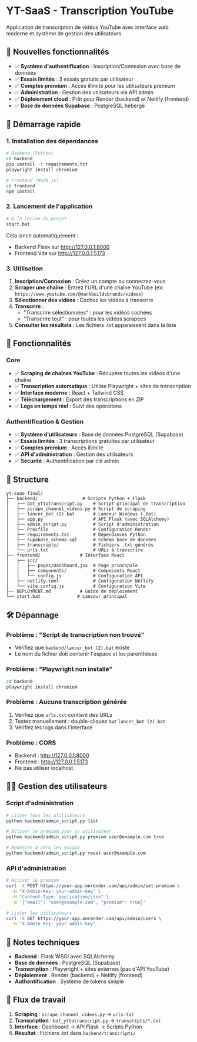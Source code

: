 # YT-SaaS - Transcription YouTube

Application de transcription de vidéos YouTube avec interface web moderne et système de gestion des utilisateurs.

## 🌟 Nouvelles fonctionnalités

- ✅ **Système d'authentification** : Inscription/Connexion avec base de données
- ✅ **Essais limités** : 3 essais gratuits par utilisateur
- ✅ **Comptes premium** : Accès illimité pour les utilisateurs premium
- ✅ **Administration** : Gestion des utilisateurs via API admin
- ✅ **Déploiement cloud** : Prêt pour Render (backend) et Netlify (frontend)
- ✅ **Base de données Supabase** : PostgreSQL hébergé

## 🚀 Démarrage rapide

### 1. Installation des dépendances

```bash
# Backend (Python)
cd backend
pip install -r requirements.txt
playwright install chromium

# Frontend (Node.js)
cd frontend
npm install
```

### 2. Lancement de l'application

```bash
# À la racine du projet
start.bat
```

Cela lance automatiquement :
- Backend Flask sur http://127.0.0.1:8000
- Frontend Vite sur http://127.0.0.1:5173

### 3. Utilisation

1. **Inscription/Connexion** : Créez un compte ou connectez-vous
2. **Scraper une chaîne** : Entrez l'URL d'une chaîne YouTube (ex: `https://www.youtube.com/@markbuildsbrands/videos`)
3. **Sélectionner des vidéos** : Cochez les vidéos à transcrire
4. **Transcrire** : 
   - "Transcrire sélectionnées" : pour les vidéos cochées
   - "Transcrire tout" : pour toutes les vidéos scrapées
5. **Consulter les résultats** : Les fichiers .txt apparaissent dans la liste

## 🔧 Fonctionnalités

### Core
- ✅ **Scraping de chaînes YouTube** : Récupère toutes les vidéos d'une chaîne
- ✅ **Transcription automatique** : Utilise Playwright + sites de transcription
- ✅ **Interface moderne** : React + Tailwind CSS
- ✅ **Téléchargement** : Export des transcriptions en ZIP
- ✅ **Logs en temps réel** : Suivi des opérations

### Authentification & Gestion
- ✅ **Système d'utilisateurs** : Base de données PostgreSQL (Supabase)
- ✅ **Essais limités** : 3 transcriptions gratuites par utilisateur
- ✅ **Comptes premium** : Accès illimité
- ✅ **API d'administration** : Gestion des utilisateurs
- ✅ **Sécurité** : Authentification par clé admin

## 📁 Structure

```
yt-saas-final/
├── backend/                 # Scripts Python + Flask
│   ├── bot_yttotranscript.py    # Script principal de transcription
│   ├── scrape_channel_videos.py # Script de scraping
│   ├── lancer_bot (2).bat       # Lanceur Windows (.bat)
│   ├── app.py                   # API Flask (avec SQLAlchemy)
│   ├── admin_script.py          # Script d'administration
│   ├── Procfile                 # Configuration Render
│   ├── requirements.txt         # Dépendances Python
│   ├── supabase_schema.sql      # Schéma base de données
│   ├── transcripts/             # Fichiers .txt générés
│   └── urls.txt                 # URLs à transcrire
├── frontend/               # Interface React
│   ├── src/
│   │   ├── pages/Dashboard.jsx  # Page principale
│   │   ├── components/          # Composants React
│   │   └── config.js            # Configuration API
│   ├── netlify.toml             # Configuration Netlify
│   └── vite.config.js           # Configuration Vite
├── DEPLOYMENT.md           # Guide de déploiement
└── start.bat              # Lanceur principal
```

## 🛠️ Dépannage

### Problème : "Script de transcription non trouvé"
- Vérifiez que `backend/lancer_bot (2).bat` existe
- Le nom du fichier doit contenir l'espace et les parenthèses

### Problème : "Playwright non installé"
```bash
cd backend
playwright install chromium
```

### Problème : Aucune transcription générée
1. Vérifiez que `urls.txt` contient des URLs
2. Testez manuellement : double-cliquez sur `lancer_bot (2).bat`
3. Vérifiez les logs dans l'interface

### Problème : CORS
- Backend : http://127.0.0.1:8000
- Frontend : http://127.0.0.1:5173
- Ne pas utiliser localhost

## 👨‍💼 Gestion des utilisateurs

### Script d'administration
```bash
# Lister tous les utilisateurs
python backend/admin_script.py list

# Activer le premium pour un utilisateur
python backend/admin_script.py premium user@example.com true

# Remettre à zéro les essais
python backend/admin_script.py reset user@example.com
```

### API d'administration
```bash
# Activer le premium
curl -X POST https://your-app.onrender.com/api/admin/set-premium \
  -H "X-Admin-Key: your-admin-key" \
  -H "Content-Type: application/json" \
  -d '{"email": "user@example.com", "premium": true}'

# Lister les utilisateurs
curl -X GET https://your-app.onrender.com/api/admin/users \
  -H "X-Admin-Key: your-admin-key"
```

## 📝 Notes techniques

- **Backend** : Flask WSGI avec SQLAlchemy
- **Base de données** : PostgreSQL (Supabase)
- **Transcription** : Playwright + sites externes (pas d'API YouTube)
- **Déploiement** : Render (backend) + Netlify (frontend)
- **Authentification** : Système de tokens simple

## 🎯 Flux de travail

1. **Scraping** : `scrape_channel_videos.py` → `urls.txt`
2. **Transcription** : `bot_yttotranscript.py` → `transcripts/*.txt`
3. **Interface** : Dashboard → API Flask → Scripts Python
4. **Résultat** : Fichiers .txt dans `backend/transcripts/`
